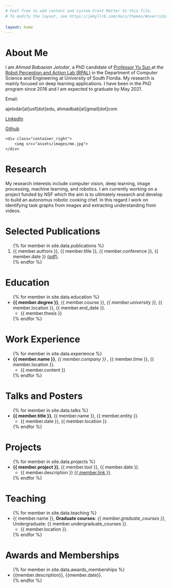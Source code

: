 ```yaml
---
# Feel free to add content and custom Front Matter to this file.
# To modify the layout, see https://jekyllrb.com/docs/themes/#overriding-theme-defaults

layout: home
---
```



<h1 class="headline_text"> About Me </h1>
<div class="container">
	<div class="container_left">
	I am <i>Ahmad Babaeian Jelodar</i>, a PhD candidate of <a class="light_red" href="https://www.cse.usf.edu/~yusun/"> Professor Yu Sun </a> at the <a class="light_red" href="https://rpal.cse.usf.edu/"> Robot Perception and Action Lab (RPAL)</a> in the Department of Computer Science and Engineering at University of South Flordia. My research is mainly focused on deep learning applications. I have been in the PhD program since 2016 and I am expected to graduate by May 2021.
	</div> 
	<div class="container_middle">
	<p class="small_bottom_margin"> Email:</p>
	<p> ajelodar<r class="places">[at]</r>usf<r class="places">[dot]</r>edu, ahmadbab<r class="places">[at]</r>gmail<r class="places">[dot]</r>com </p>
	<p> <a href="https://www.linkedin.com/in/ahmad-babaeian-jelodar-0899aa71/"> LinkedIn </a> </p>	
	<p> <a href="https://github.com/abjelodar"> Github </a> </p>
	</div> 

	<div class="container_right">
	    <img src="assets/images/me.jpg">
	</div>
</div>


<h1 class="headline_text"> <a id="id_research"></a> Research </h1>
<p class="li_style"> My research interests include computer vision, deep learning, image processing, machine learning, and robotics. I am currently working on a project funded by NSF which the aim is to ultimately research and develop to build an autonomus robotic cooking chef. In this regard I work on identifying task graphs from images and extracting understanding from videos. </p>



<h1 class="headline_text"> <a id="id_publications"></a> Selected Publications </h1>
<ol>
{% for member in site.data.publications %}
  <li class="li_style">
      {{ member.authors }}, {{ member.title }}, {{ member.conference }}, {{ member.date }} <a href="{{ member.link }}"> (pdf)</a>.
  </li>
{% endfor %}
</ol>


<h1 id="id_education" class="headline_text"> <a id="id_education"></a> Education </h1>

<ul>
{% for member in site.data.education %}
  <li class="li_style">
	<b>{{ member.degree }}</b>, {{ member.course }}, <i class="places"> {{ member.university }}</i>, {{ member.location }}, {{ member.end_date }}.
	<ul>
		<li class="small_text"> {{ member.thesis }} </li>
	</ul>

  </li>
{% endfor %}
</ul>


<h1 id="id_experience" class="headline_text"> <a id="id_experience"></a> Work Experience </h1>
<ul>
{% for member in site.data.experience %}
  <li class="li_style">
	<b>{{ member.name }}</b>, <i class="places"> {{ member.company }}</i> , {{ member.time }}, {{ member.location }}.
	<ul>
		<li class="small_text"> {{ member.content }} </li>
	</ul>
  </li>
{% endfor %}
</ul>


<h1 id="id_posters" class="headline_text"> <a id="id_posters"></a> Talks and Posters </h1>
<ul>
{% for member in site.data.talks %}
  <li class="li_style">
	<b>{{ member.title }}</b>, {{ member.name }}, {{ member.entity }}.
	<ul>
		<li class="small_text"> {{ member.date }}, {{ member.location }}. </li>
	</ul>
  </li>
{% endfor %}
</ul>


<h1 id="id_project" class="headline_text"> <a id="id_project"></a> Projects </h1>
<ul>
{% for member in site.data.projects %}
  <li class="li_style">
	<b>{{ member.project }}</b>, {{ member.tool }}, {{ member.date }}.
	<ul>
		<li class="small_text"> {{ member.description }} <a href="{{ member.link }}">{{ member.link }}</a>. </li>
	</ul>
  </li>
{% endfor %}
</ul>


<h1 id="id_teaching" class="headline_text"> <a id="id_teaching"></a> Teaching </h1>
<ul>
{% for member in site.data.teaching %}
  <li class="li_style">
	{{ member.name }}, <b>Graduate courses</b>: <i class="places">{{ member.graduate_courses }}</i>, Undergraduate: {{ member.undergraduate_courses }}.
	<ul>
		<li class="small_text"> {{ member.location }}. </li>
	</ul>
  </li>
{% endfor %}
</ul>


<h1 id="id_awards" class="headline_text"> <a id="id_awards"></a> Awards and Memberships </h1>
<ul>
{% for member in site.data.awards_memberships %}
  <li class="li_style">
        {{member.description}}, {{member.date}}.
  </li>
{% endfor %}
</ul>

